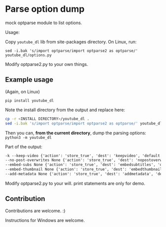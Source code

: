 # Parse option dump

mock optparse module to list options.

Usage:

Copy `youtube_dl` lib from site-packages directory. On Linux, run:

`sed -i.bak 's/import optparse/import optparse2 as optparse/' youtube_dl/options.py`

Modify optparse2.py to your own things.

## Example usage

(Again, on Linux)

`pip install youtube_dl`

Note the install directory from the output and replace here:

```sh
cp -r <INSTALL DIRECTORY>/youtube_dl .
sed -i.bak 's/import optparse/import optparse2 as optparse/' youtube_dl/options.py
```

Then you can, **from the current directory**, dump the parsing options: `python3 -m youtube_dl`

Part of the output:

```txt
-k --keep-video {'action': 'store_true', 'dest': 'keepvideo', 'default': False, 'help': 'Keep the video file on disk after the post-processing; the video is erased by default'}
--no-post-overwrites None {'action': 'store_true', 'dest': 'nopostoverwrites', 'default': False, 'help': 'Do not overwrite post-processed files; the post-processed files are overwritten by default'}
--embed-subs None {'action': 'store_true', 'dest': 'embedsubtitles', 'default': False, 'help': 'Embed subtitles in the video (only for mp4, webm and mkv videos)'}
--embed-thumbnail None {'action': 'store_true', 'dest': 'embedthumbnail', 'default': False, 'help': 'Embed thumbnail in the audio as cover art'}
--add-metadata None {'action': 'store_true', 'dest': 'addmetadata', 'default': False, 'help': 'Write metadata to the video file'}
```

Modify optparse2.py to your will. print statements are only for demo.

## Contribution

Contributions are welcome. :)


Instructions for Windows are welcome.

